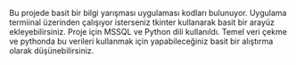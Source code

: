 Bu projede basit bir bilgi yarışması uygulaması kodları bulunuyor. 
Uygulama termiinal üzerinden çalışıyor isterseniz tkinter kullanarak basit bir arayüz ekleyebilirsiniz.
Proje için MSSQL ve Python dili kullanıldı.
Temel veri çekme ve pythonda bu verileri kullanmak için yapabileceğiniz basit bir alıştırma olarak düşünebilirsiniz.
